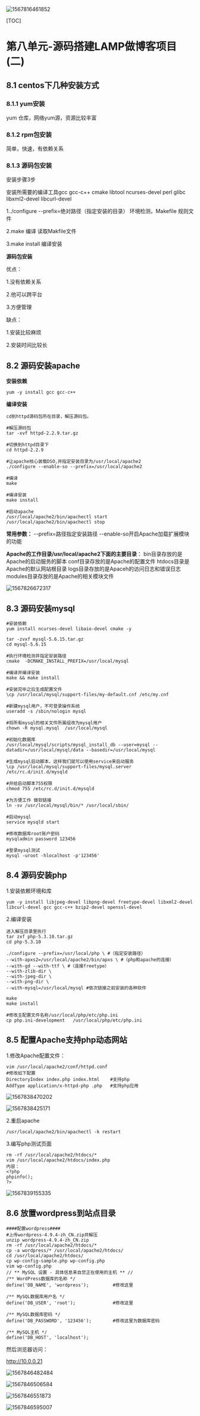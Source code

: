 ![1567816461852](assets/1567816461852.png)



[TOC]



# 第八单元-源码搭建LAMP做博客项目(二)

## 8.1 centos下几种安装方式

### 8.1.1 yum安装

yum 仓库，网络yum源，资源比较丰富



### 8.1.2 rpm包安装

简单，快速，有依赖关系



### 8.1.3 源码包安装

安装步骤3步

安装所需要的编译工具gcc gcc-c++  cmake libtool ncurses-devel  perl glibc libxml2-devel libcurl-devel

1../configure  --prefix=绝对路径（指定安装的目录）  环境检测，Makefile 规则文件   

2.make		编译	  读取Makfile文件

3.make install  编译安装  

**源码包安装**

优点：

1.没有依赖关系

2.他可以跨平台

3.方便管理  

缺点：

1.安装比较麻烦

2.安装时间比较长



## 8.2 源码安装apache

**安装依赖**

```shell
yum -y install gcc gcc-c++
```



**编译安装**

```shell
cd到httpd源码包所在目录，解压源码包。

#解压源码包
tar -xvf httpd-2.2.9.tar.gz

#切换到httpd目录下
cd httpd-2.2.9

#让apache核心装载DSO,并指定安装目录为/usr/local/apache2
./configure --enable-so --prefix=/usr/local/apache2

#编译
make

#编译安装
make install

#启动apache
/usr/local/apache2/bin/apachectl start
/usr/local/apache2/bin/apachectl stop
```

**常用参数：**
--prefix=路径指定安装路径
--enable-so开启Apache加载扩展模块的功能

**Apache的工作目录/usr/local/apache2下面的主要目录**：
bin目录存放的是Apache的启动服务的脚本
conf目录存放的是Apache的配置文件
htdocs目录是Apache的默认网站根目录
logs目录存放的是Apaceh的访问日志和错误日志
modules目录存放的是Apache的相关模块文件

![1567826672317](assets/1567826672317.png)





## 8.3 源码安装mysql

```shell
#安装依赖
yum install ncurses-devel libaio-devel cmake -y

tar -zvxf mysql-5.6.15.tar.gz
cd mysql-5.6.15

#执行环境检测并指定安装路径
cmake  -DCMAKE_INSTALL_PREFIX=/usr/local/mysql

#编译并编译安装
make && make install

#安装完毕之后生成配置文件
\cp /usr/local/mysql/support-files/my-default.cnf /etc/my.cnf

#新建mysql用户，不可登录操作系统
useradd -s /sbin/nologin mysql

#将所有mysql的相关文件所属组改为mysql用户
chown -R mysql.mysql  /usr/local/mysql

#初始化数据库
/usr/local/mysql/scripts/mysql_install_db --user=mysql --datadir=/usr/local/mysql/data --basedir=/usr/local/mysql

#生成mysql启动脚本，这样我们就可以使用service来启动服务
\cp /usr/local/mysql/support-files/mysql.server /etc/rc.d/init.d/mysqld

#并给启动脚本755权限
chmod 755 /etc/rc.d/init.d/mysqld

#为方便工作 做软链接
ln -sv /usr/local/mysql/bin/* /usr/local/sbin/

#启动mysql
service mysqld start

#修改数据库root账户密码
mysqladmin password 123456

#登录mysql测试
mysql -uroot -hlocalhost -p'123456'
```





## 8.4 源码安装php

1.安装依赖环境和库

```shell
yum -y install libjpeg-devel libpng-devel freetype-devel libxml2-devel libcurl-devel gcc gcc-c++ bzip2-devel openssl-devel
```



2.编译安装

```shell
进入解压目录里执行
tar zxf php-5.3.10.tar.gz
cd php-5.3.10

./configure --prefix=/usr/local/php \ #（指定安装路径） 
--with-apxs2=/usr/local/apache2/bin/apxs \ #（php和apache的连接） 
--with-gd --with-ttf \ #（连接freetype） 
--with-zlib-dir \ 
--with-jpeg-dir \
--with-png-dir \
--with-mysql=/usr/local/mysql #依次链接之前安装的各种软件

make
make install

#修改主配置文件名称/usr/local/php/etc/php.ini
cp php.ini-development   /usr/local/php/etc/php.ini 
```





## 8.5 配置Apache支持php动态网站

1.修改Apache配置文件：

```shell
vim /usr/local/apache2/conf/httpd.conf
#修改如下配置
DirectoryIndex index.php index.html    #支持php
AddType application/x-httpd-php .php   #支持php应用
```

![1567838470202](assets/1567838470202.png)

![1567838425171](assets/1567838425171.png)

2.重启apache

```
/usr/local/apache2/bin/apachectl -k restart 
```

3.编写php测试页面

```
rm -rf /usr/local/apache2/htdocs/*
vim /usr/local/apache2/htdocs/index.php
内容：
<?php
phpinfo();
?>
```

![1567839155335](assets/1567839155335.png)





## 8.6 放置wordpress到站点目录

```shell
####配置wordpress####
#上传wordpress-4.9.4-zh_CN.zip并解压
unzip wordpress-4.9.4-zh_CN.zip
rm -rf /usr/local/apache2/htdocs/*
cp -a wordpress/* /usr/local/apache2/htdocs/
cd /usr/local/apache2/htdocs/
cp wp-config-sample.php wp-config.php
vim wp-config.php
// ** MySQL 设置 - 具体信息来自您正在使用的主机 ** //
/** WordPress数据库的名称 */
define('DB_NAME', 'wordpress');			#修改这里
 
/** MySQL数据库用户名 */
define('DB_USER', 'root');				#修改这里
 
/** MySQL数据库密码 */
define('DB_PASSWORD', '123456');		#修改这里为数据库密码
 
/** MySQL主机 */
define('DB_HOST', 'localhost');
```



然后浏览器访问：

http://10.0.0.21

![1567846482484](assets/1567846482484.png)









![1567846506584](assets/1567846506584.png)







![1567846551873](assets/1567846551873.png)







![1567846595007](assets/1567846595007.png)
